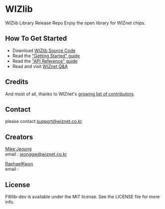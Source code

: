 WIZlib
=========
WIZlib Library Release Repo
Enjoy the open library for WIZnet chips.

## How To Get Started

- Download [WIZlib Source Code](https://github.com/ConvTeam/WIZlib/)
- Read the ["Getting Started" guide](https://github.com/ConvTeam/WIZlib/wiki/Getting-Started-with-WIZlib)
- Read the ["API Reference" guide](http://convteam.github.com/WIZlib)
- Read and visit [WIZnet Q&A](http://www.wiznet.co.kr)

## Credits

And most of all, thanks to WIZnet's [growing list of contributors](https://github.com/ConvTeam/WIZlib/contributors).

## Contact

please contact <support@wiznet.co.kr>

## Creators

[Mike Jeoung](http://github.com/MikeJeoung)
<br> email : jeonggw@wiznet.co.kr

[RaphaelKwon](http://github.com/RaphaelKwon)
<br> email : 

## License

FWlib-dev is available under the MIT license. See the LICENSE file for more info.

